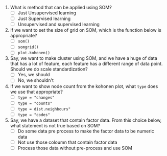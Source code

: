 1. What is method that can be applied using SOM?
   - [ ] Just Unsupervised learning
   - [ ] Just Supervised learning
   - [ ] Unsupervised and supervised learning

2. If we want to set the size of grid on SOM, which is the function below is appropriate?
   - [ ] `som()`
   - [ ] `somgrid()`
   - [ ] `plot.kohonen()`
   
3. Say, we want to make cluster using SOM, and we have a huge of data that has a lot of feature, each feature has a different range of data point. Should we do scale standardization?
   - [ ] Yes, we should
   - [ ] No, we shouldn't
   
4. If we want to show node count from the kohonen plot, what `type` does we use that appropriate?
   - [ ] `type = "changes"`
   - [ ] `type = "counts"`
   - [ ] `type = dist.neighbours"`
   - [ ] `type = "codes"`
   
5. Say, we have a dataset that contain factor data. From this choice below, what statement is not true based on SOM?
   - [ ] Do some data pre process to make the factor data to be numeric data
   - [ ] Not use those coloumn that contain factor data
   - [ ] Process those data without pre-process and use SOM